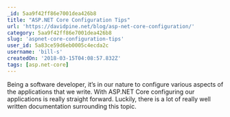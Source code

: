 ```yaml
---
_id: 5aa9f42ff86e7001dea426b8
title: "ASP.NET Core Configuration Tips"
url: 'https://davidpine.net/blog/asp-net-core-configuration/'
category: 5aa9f42ff86e7001dea426b8
slug: 'aspnet-core-configuration-tips'
user_id: 5a83ce59d6eb0005c4ecda2c
username: 'bill-s'
createdOn: '2018-03-15T04:08:57.832Z'
tags: [asp.net-core]
---
```


Being a software developer, it’s in our nature to configure various aspects of the applications that we write. With ASP.NET Core configuring our applications is really straight forward. Luckily, there is a lot of really well written documentation surrounding this topic.
